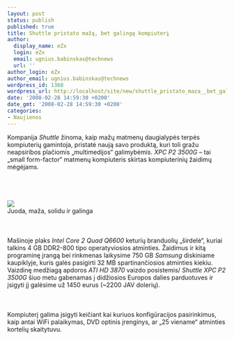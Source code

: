 ```yaml
---
layout: post
status: publish
published: true
title: Shuttle pristato mažą, bet galingą kompiuterį
author:
  display_name: eZx
  login: eZx
  email: ugnius.babinskas@technews
  url: ''
author_login: eZx
author_email: ugnius.babinskas@technews
wordpress_id: 1368
wordpress_url: http://localhost/site/new/shuttle_pristato_maza__bet_galinga_kompiuteri/
date: '2008-02-28 14:59:30 +0200'
date_gmt: '2008-02-28 14:59:30 +0200'
categories:
- Naujienos
---
```

<p>Kompanija <i>Shuttle</i> žinoma, kaip mažų matmenų daugialypės terpės kompiuterių gamintoja, pristatė naują savo produktą, kuri toli gražu neapsiribos plačiomis „multimedijos“ galimybėmis. <i> XPC P2 3500G</i> – tai „small form-factor“ matmenų kompiuteris skirtas kompiuterinių žaidimų mėgėjams.<br />
<br><br />
<br><br><img src=" http://www.technews.lt/upl/Failai/27-shuttle-in.jpg"><br><span class="saltinis">Juoda, maža, solidu ir galinga</span><br />
<br><br />
<br>Mašinoje plaks <i> Intel Core 2 Quad Q6600</i> keturių branduolių „širdelė“, kuriai talkins 4 GB DDR2-800 tipo operatyviosios atminties. Žaidimus ir kitą programinę įrangą bei rinkmenas laikysime 750 GB <i>Samsung</i> diskiniame kaupiklyje, kuris galės pasigirti 32 MB spartinančiosios atminties kiekiu. Vaizdinę medžiagą apdoros <i>ATI HD 3870</i> vaizdo posistemis/ <i>Shuttle XPC P2 3500G</i> šiuo metu gabenamas į didžiosios Europos dalies parduotuves ir įsigyti jį galėsime už 1450 eurus (~2200 JAV dolerių).<br />
<br><br />
<br>Kompiuterį galima įsigyti keičiant kai kuriuos konfigūracijos pasirinkimus, kaip antai WiFi palaikymas, DVD optinis įrenginys, ar „25 viename“ atminties kortelių skaitytuvu.<br />
<br></p>
